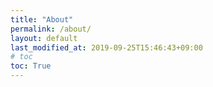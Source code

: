 ```yaml
---
title: "About"
permalink: /about/
layout: default
last_modified_at: 2019-09-25T15:46:43+09:00
# toc
toc: True
---
```


